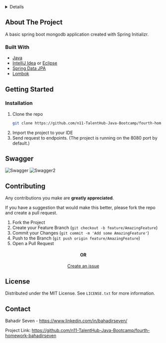 

<!-- TABLE OF CONTENTS -->
<details>
  <h2>Table of Contents</h2>
  <ol>
    <li>
      <a href="#about-the-project">About The Project</a>
      <ul>
        <li><a href="#built-with">Built With</a></li>
      </ul>
    </li>
    <li>
      <a href="#getting-started">Getting Started</a>
      <ul>
        <li><a href="#prerequisites">Prerequisites</a></li>
        <li><a href="#installation">Installation</a></li>
      </ul>
    </li>
    <li><a href="#swagger">Swagger</a></li>
    <li><a href="#contributing">Contributing</a></li>![Adsız](https://user-images.githubusercontent.com/35156394/149659916-4ea4e7b9-c1df-4d26-86cb-6072e40788c2.png)

    <li><a href="#license">License</a></li>
    <li><a href="#contact">Contact</a></li>
  </ol>
</details>

<!-- ABOUT THE PROJECT -->
## About The Project
A basic spring boot mongodb application created with Spring Initializr.

### Built With
* [Java](https://www.oracle.com/java/)
* [IntelliJ Idea](https://www.jetbrains.com/idea/) or [Eclipse](https://www.eclipse.org)
* [Spring Data JPA](https://spring.io/projects/spring-data-jpa)
* [Lombok](https://spring.io/projects/spring-data-jpa)

<!-- GETTING STARTED -->
## Getting Started
### Installation
1. Clone the repo
   ```sh
   git clone https://github.com/n11-TalentHub-Java-Bootcamp/fourth-homework-bahadirseven.git
   ```
2. Import the project to your IDE
3. Send request to endpoints. (The project is running on the 8080 port by default.)

<!-- GETTING STARTED -->
## Swagger
![Swagger](https://user-images.githubusercontent.com/35156394/149659863-e1afded3-b3f0-4760-bdc2-b6e16ed8be36.png)
![Swagger2](https://user-images.githubusercontent.com/35156394/149659930-95aaf4ee-4e23-44cb-8354-833a79d7713f.png)

<!-- CONTRIBUTING -->
## Contributing
Any contributions you make are **greatly appreciated**.

If you have a suggestion that would make this better, please fork the repo and create a pull request.

1. Fork the Project
2. Create your Feature Branch (`git checkout -b feature/AmazingFeature`)
3. Commit your Changes (`git commit -m 'Add some AmazingFeature'`)
4. Push to the Branch (`git push origin feature/AmazingFeature`)
5. Open a Pull Request
<h4 align="center"> OR </h4>
<p align="center"><a href="https://github.com/n11-TalentHub-Java-Bootcamp/fourth-homework-bahadirseven/issues">Create an issue</a> </p>

<!-- LICENSE -->
## License
Distributed under the MIT License. See `LICENSE.txt` for more information.

<!-- CONTACT -->
## Contact
Bahadir Seven  - https://www.linkedin.com/in/bahadirseven/

Project Link: https://github.com/n11-TalentHub-Java-Bootcamp/fourth-homework-bahadirseven

